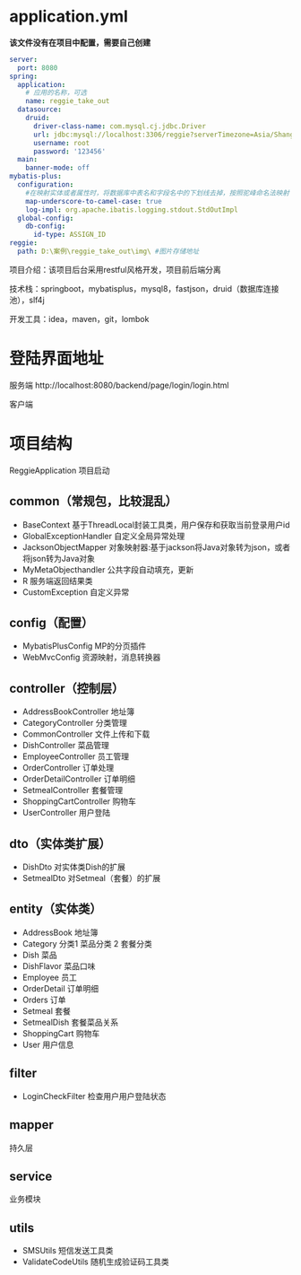 # application.yml

**该文件没有在项目中配置，需要自己创建**

```yaml
server:
  port: 8080
spring:
  application:
    # 应用的名称，可选
    name: reggie_take_out
  datasource:
    druid:
      driver-class-name: com.mysql.cj.jdbc.Driver
      url: jdbc:mysql://localhost:3306/reggie?serverTimezone=Asia/Shanghai&useUnicode=true&characterEncoding=utf-8&zeroDateTimeBehavior=convertToNull&useSSL=false&allowPublicKeyRetrieval=true
      username: root
      password: '123456'
  main:
    banner-mode: off
mybatis-plus:
  configuration:
    #在映射实体或者属性时，将数据库中表名和字段名中的下划线去掉，按照驼峰命名法映射
    map-underscore-to-camel-case: true
    log-impl: org.apache.ibatis.logging.stdout.StdOutImpl
  global-config:
    db-config:
      id-type: ASSIGN_ID
reggie:
  path: D:\案例\reggie_take_out\img\ #图片存储地址
```

项目介绍：该项目后台采用restful风格开发，项目前后端分离

技术栈：springboot，mybatisplus，mysql8，fastjson，druid（数据库连接池），slf4j

开发工具：idea，maven，git，lombok

# 登陆界面地址

服务端 http://localhost:8080/backend/page/login/login.html

客户端 





# 项目结构

ReggieApplication 项目启动

## common（常规包，比较混乱）

- BaseContext 基于ThreadLocal封装工具类，用户保存和获取当前登录用户id
- GlobalExceptionHandler 自定义全局异常处理
- JacksonObjectMapper 对象映射器:基于jackson将Java对象转为json，或者将json转为Java对象
- MyMetaObjecthandler 公共字段自动填充，更新
- R 服务端返回结果类
- CustomException 自定义异常

## config（配置）

- MybatisPlusConfig MP的分页插件
- WebMvcConfig 资源映射，消息转换器

## controller（控制层）

- AddressBookController 地址簿
- CategoryController 分类管理
- CommonController 文件上传和下载
- DishController 菜品管理
- EmployeeController 员工管理
- OrderController 订单处理
- OrderDetailController 订单明细
- SetmealController 套餐管理
- ShoppingCartController 购物车
- UserController 用户登陆

## dto（实体类扩展）

- DishDto 对实体类Dish的扩展
- SetmealDto 对Setmeal（套餐）的扩展

## entity（实体类）

- AddressBook 地址簿
- Category 分类1 菜品分类 2 套餐分类
- Dish 菜品
- DishFlavor 菜品口味
- Employee 员工
- OrderDetail 订单明细
- Orders 订单
- Setmeal 套餐
- SetmealDish 套餐菜品关系
- ShoppingCart 购物车
- User 用户信息

## filter

- LoginCheckFilter 检查用户用户登陆状态

## mapper

持久层

## service

业务模块

## utils

- SMSUtils 短信发送工具类
- ValidateCodeUtils 随机生成验证码工具类



























